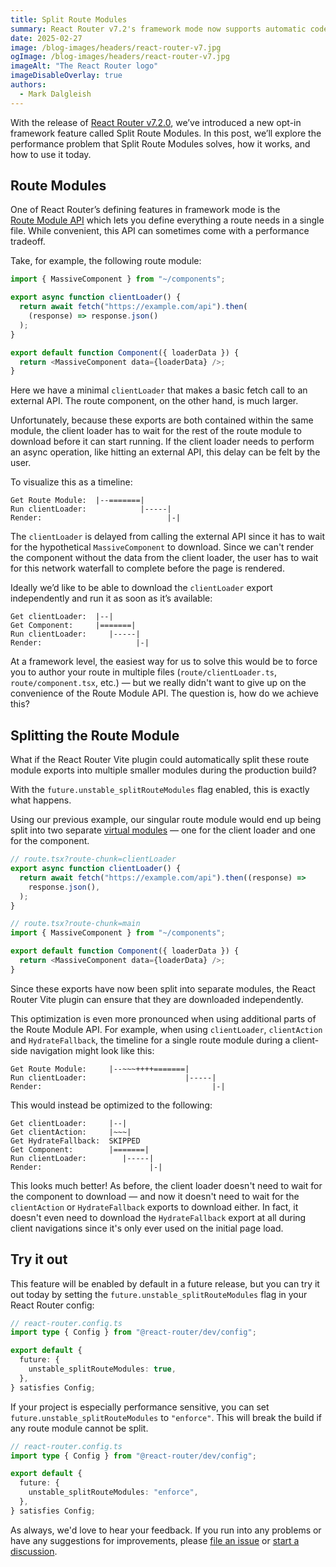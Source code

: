 ```yaml
---
title: Split Route Modules
summary: React Router v7.2's framework mode now supports automatic code splitting of route modules
date: 2025-02-27
image: /blog-images/headers/react-router-v7.jpg
ogImage: /blog-images/headers/react-router-v7.jpg
imageAlt: "The React Router logo"
imageDisableOverlay: true
authors:
  - Mark Dalgleish
---
```


With the release of [React Router v7.2.0](https://github.com/remix-run/react-router/releases/tag/react-router%407.2.0), we’ve introduced a new opt-in framework feature called Split Route Modules. In this post, we’ll explore the performance problem that Split Route Modules solves, how it works, and how to use it today.

## Route Modules

One of React Router’s defining features in framework mode is the [Route&nbsp;Module&nbsp;API](https://reactrouter.com/start/framework/route-module) which lets you define everything a route needs in a single file. While convenient, this API can sometimes come with a performance tradeoff.

Take, for example, the following route module:

```ts
import { MassiveComponent } from "~/components";

export async function clientLoader() {
  return await fetch("https://example.com/api").then(
    (response) => response.json()
  );
}

export default function Component({ loaderData }) {
  return <MassiveComponent data={loaderData} />;
}
```

Here we have a minimal `clientLoader` that makes a basic fetch call to an external API. The route component, on the other hand, is much larger.

Unfortunately, because these exports are both contained within the same module, the client loader has to wait for the rest of the route module to download before it can start running. If the client loader needs to perform an async operation, like hitting an external API, this delay can be felt by the user.

To visualize this as a timeline:

```
Get Route Module:  |--=======|
Run clientLoader:            |-----|
Render:                            |-|
```

The `clientLoader` is delayed from calling the external API since it has to wait for the hypothetical `MassiveComponent` to download. Since we can't render the component without the data from the client loader, the user has to wait for this network waterfall to complete before the page is rendered.

Ideally we’d like to be able to download the `clientLoader` export independently and run it as soon as it’s available:

```
Get clientLoader:  |--|
Get Component:     |=======|
Run clientLoader:     |-----|
Render:                     |-|
```

At a framework level, the easiest way for us to solve this would be to force you to author your route in multiple files (`route/clientLoader.ts`, `route/component.tsx`, etc.) — but we really didn't want to give up on the convenience of the Route Module API. The question is, how do we achieve this?

## Splitting the Route Module

What if the React Router Vite plugin could automatically split these route module exports into multiple smaller modules during the production build?

With the `future.unstable_splitRouteModules` flag enabled, this is exactly what happens.

Using our previous example, our singular route module would end up being split into two separate [virtual modules](https://vite.dev/guide/api-plugin#virtual-modules-convention) — one for the client loader and one for the component.

```ts
// route.tsx?route-chunk=clientLoader
export async function clientLoader() {
  return await fetch("https://example.com/api").then((response) =>
    response.json(),
  );
}
```

```ts
// route.tsx?route-chunk=main
import { MassiveComponent } from "~/components";

export default function Component({ loaderData }) {
  return <MassiveComponent data={loaderData} />;
}
```

Since these exports have now been split into separate modules, the React Router Vite plugin can ensure that they are downloaded independently.

This optimization is even more pronounced when using additional parts of the Route Module API. For example, when using `clientLoader`, `clientAction` and `HydrateFallback`, the timeline for a single route module during a client-side navigation might look like this:

```
Get Route Module:     |--~~~++++=======|
Run clientLoader:                      |-----|
Render:                                      |-|
```

This would instead be optimized to the following:

```
Get clientLoader:     |--|
Get clientAction:     |~~~|
Get HydrateFallback:  SKIPPED
Get Component:        |=======|
Run clientLoader:        |-----|
Render:                        |-|
```

This looks much better! As before, the client loader doesn't need to wait for the component to download — and now it doesn't need to wait for the `clientAction` or `HydrateFallback` exports to download either. In fact, it doesn't even need to download the `HydrateFallback` export at all during client navigations since it's only ever used on the initial page load.

## Try it out

This feature will be enabled by default in a future release, but you can try it out today by setting the `future.unstable_splitRouteModules` flag in your React Router config:

```ts
// react-router.config.ts
import type { Config } from "@react-router/dev/config";

export default {
  future: {
    unstable_splitRouteModules: true,
  },
} satisfies Config;
```

If your project is especially performance sensitive, you can set `future.unstable_splitRouteModules` to `"enforce"`. This will break the build if any route module cannot be split.

```ts
// react-router.config.ts
import type { Config } from "@react-router/dev/config";

export default {
  future: {
    unstable_splitRouteModules: "enforce",
  },
} satisfies Config;
```

As always, we'd love to hear your feedback. If you run into any problems or have any suggestions for improvements, please [file an issue](https://github.com/remix-run/react-router/issues) or [start a discussion](https://github.com/remix-run/react-router/discussions).
